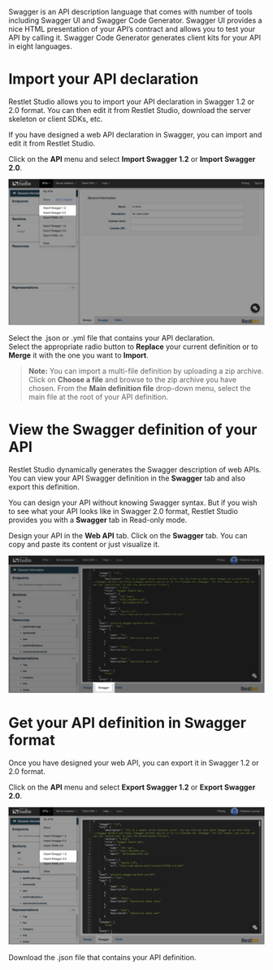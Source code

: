 Swagger is an API description language that comes with number of tools including Swagger UI and Swagger Code Generator. Swagger UI provides a nice HTML presentation of your API’s contract and allows you to test your API by calling it. Swagger Code Generator generates client kits for your API in eight languages.

# Import your API declaration

Restlet Studio allows you to import your API declaration in Swagger 1.2 or 2.0 format. You can then edit it from Restlet Studio, download the server skeleton or client SDKs, etc.

If you have designed a web API declaration in Swagger, you can import and edit it from Restlet Studio.

Click on the **API** menu and select **Import Swagger 1.2** or **Import Swagger 2.0**.

![Import Swagger](images/import-swagger.jpg "Import Swagger")

Select the .json or .yml file that contains your API declaration.  
Select the appropriate radio button to **Replace** your current definition or to **Merge** it with the one you want to **Import**.

>**Note:** You can import a multi-file definition by uploading a zip archive. Click on **Choose a file** and browse to the zip archive you have chosen. From the **Main definition file** drop-down menu, select the  main file at the root of your API definition.

# View the Swagger definition of your API

Restlet Studio dynamically generates the Swagger description of web APIs. You can  view your API Swagger definition in the **Swagger** tab and also export this definition.

You can design your API without knowing Swagger syntax. But if you wish to see what your API looks like in Swagger 2.0 format, Restlet Studio provides you with a **Swagger** tab in Read-only mode.

Design your API in the **Web API** tab.
Click on the **Swagger** tab. You can copy and paste its content or just visualize it.

![Swagger tab](images/swagger-tab.jpg "Swagger tab")

# Get your API definition in Swagger format

Once you have designed your web API, you can export it in Swagger 1.2 or 2.0 format.

Click on the **API** menu and select **Export Swagger 1.2** or **Export Swagger 2.0**.

![Export Swagger 2.0](images/export-swagger-format.jpg "Export Swagger 2.0")

Download the .json file that contains your API definition.

